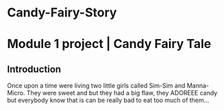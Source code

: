# Candy-Fairy-Story

# Module 1 project | Candy Fairy Tale

## Introduction

Once upon a time were living two little girls called Sim-Sim and Manna-Micro.
They were sweet and but they had a big flaw, they ADOREEE candy but everybody know that is can be really bad to eat too much of them...

